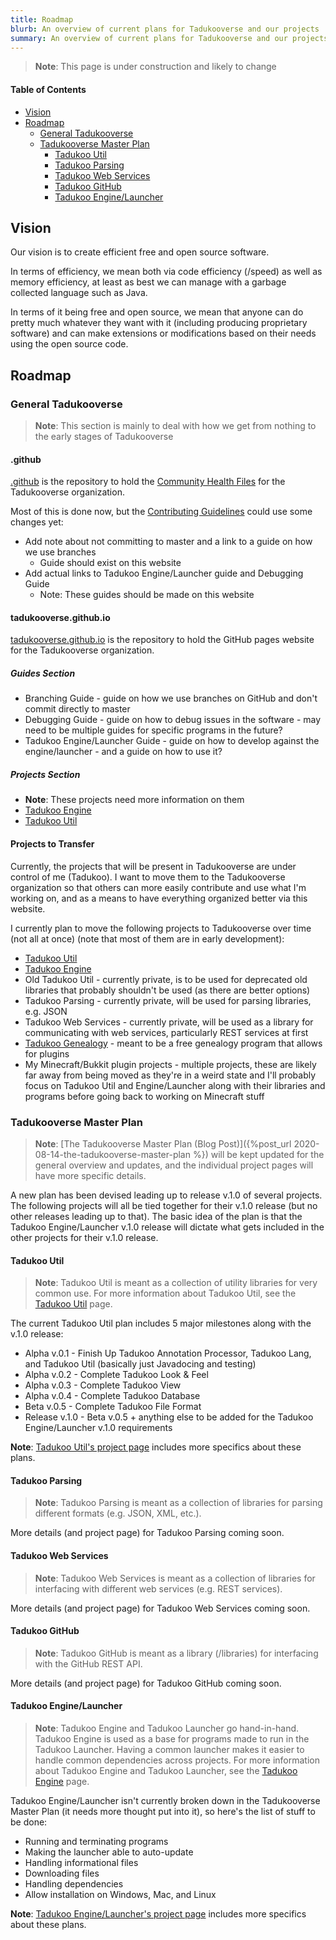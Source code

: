 ```yaml
---
title: Roadmap
blurb: An overview of current plans for Tadukooverse and our projects
summary: An overview of current plans for Tadukooverse and our projects, along with links to more detailed plans
---
```


> **Note**: This page is under construction and likely to change

#### Table of Contents
* [Vision](#vision)
* [Roadmap](#roadmap)
	* [General Tadukooverse](#general-tadukooverse)
	* [Tadukooverse Master Plan](#tadukooverse-master-plan)
		* [Tadukoo Util](#tadukoo-util)
		* [Tadukoo Parsing](#tadukoo-parsing)
		* [Tadukoo Web Services](#tadukoo-web-services)
		* [Tadukoo GitHub](#tadukoo-github)
		* [Tadukoo Engine/Launcher](#tadukoo-enginelauncher)

## Vision
Our vision is to create efficient free and open source software.

In terms of efficiency, we mean both via code efficiency (/speed) as well as memory efficiency, at least as best we can manage with a garbage collected language such as Java.

In terms of it being free and open source, we mean that anyone can do pretty much whatever they want with it (including producing proprietary software) and can make 
extensions or modifications based on their needs using the open source code.

## Roadmap

### General Tadukooverse
> **Note**: This section is mainly to deal with how we get from nothing to the early stages of Tadukooverse

#### .github
[.github](https://github.com/Tadukooverse/.github) is the repository to hold the [Community Health Files](https://docs.github.com/en/github/building-a-strong-community/creating-a-default-community-health-file) for the Tadukooverse organization.

Most of this is done now, but the [Contributing Guidelines](/community/CONTRIBUTING.html) could use some changes yet:
* Add note about not committing to master and a link to a guide on how we use branches
  * Guide should exist on this website
* Add actual links to Tadukoo Engine/Launcher guide and Debugging Guide
  * Note: These guides should be made on this website

#### tadukooverse.github.io
[tadukooverse.github.io](https://github.com/Tadukooverse/tadukooverse.github.io) is the repository to hold the GitHub pages website for the Tadukooverse organization.

##### Guides Section
* Branching Guide - guide on how we use branches on GitHub and don't commit directly to master
* Debugging Guide - guide on how to debug issues in the software - may need to be multiple guides for specific programs in the future?
* Tadukoo Engine/Launcher Guide - guide on how to develop against the engine/launcher - and a guide on how to use it?

##### Projects Section
* **Note**: These projects need more information on them
* [Tadukoo Engine](/project/TadukooEngine.html)
* [Tadukoo Util](/project/TadukooUtil.html)

#### Projects to Transfer
Currently, the projects that will be present in Tadukooverse are under control of me (Tadukoo). I want to move them to the Tadukooverse organization so that others can more easily contribute and use what I'm working on, and as a means to have 
everything organized better via this website.

I currently plan to move the following projects to Tadukooverse over time (not all at once) (note that most of them are in early development):
* [Tadukoo Util](https://github.com/Tadukoo/TadukooUtil)
* [Tadukoo Engine](https://github.com/Tadukoo/TadukooEngine)
* Old Tadukoo Util - currently private, is to be used for deprecated old libraries that probably shouldn't be used (as there are better options)
* Tadukoo Parsing - currently private, will be used for parsing libraries, e.g. JSON
* Tadukoo Web Services - currently private, will be used as a library for communicating with web services, particularly REST services at first
* [Tadukoo Genealogy](https://github.com/Tadukoo/TadukooGenealogy) - meant to be a free genealogy program that allows for plugins
* My Minecraft/Bukkit plugin projects - multiple projects, these are likely far away from being moved as they're in a weird state and I'll probably focus on Tadukoo Util and Engine/Launcher along with their libraries and programs before 
going back to working on Minecraft stuff

### Tadukooverse Master Plan
> **Note**: [The Tadukooverse Master Plan (Blog Post)]({%post_url 2020-08-14-the-tadukooverse-master-plan %}) will be kept updated for the general overview and updates, and the individual project pages will have more specific details.

A new plan has been devised leading up to release v.1.0 of several projects. The following projects will all be tied together for their v.1.0 release (but no other releases leading up to that). 
The basic idea of the plan is that the Tadukoo Engine/Launcher v.1.0 release will dictate what gets included in the other projects for their v.1.0 release.

#### Tadukoo Util
> **Note**: Tadukoo Util is meant as a collection of utility libraries for very common use. For more information about Tadukoo Util, see the 
[Tadukoo Util](/project/TadukooUtil.html) page.

The current Tadukoo Util plan includes 5 major milestones along with the v.1.0 release:
- Alpha v.0.1 - Finish Up Tadukoo Annotation Processor, Tadukoo Lang, and Tadukoo Util (basically just Javadocing and testing)
- Alpha v.0.2 - Complete Tadukoo Look & Feel
- Alpha v.0.3 - Complete Tadukoo View
- Alpha v.0.4 - Complete Tadukoo Database
- Beta v.0.5 - Complete Tadukoo File Format
- Release v.1.0 - Beta v.0.5 + anything else to be added for the Tadukoo Engine/Launcher v.1.0 requirements

**Note**: [Tadukoo Util's project page](/projects/TadukooUtil.html#current-plans) includes more specifics about these plans.

#### Tadukoo Parsing
> **Note**: Tadukoo Parsing is meant as a collection of libraries for parsing different formats (e.g. JSON, XML, etc.).

More details (and project page) for Tadukoo Parsing coming soon.

#### Tadukoo Web Services
> **Note**: Tadukoo Web Services is meant as a collection of libraries for interfacing with different web services (e.g. REST services).

More details (and project page) for Tadukoo Web Services coming soon.

#### Tadukoo GitHub
> **Note**: Tadukoo GitHub is meant as a library (/libraries) for interfacing with the GitHub REST API.

More details (and project page) for Tadukoo GitHub coming soon.

#### Tadukoo Engine/Launcher
> **Note**: Tadukoo Engine and Tadukoo Launcher go hand-in-hand. Tadukoo Engine is used as a base for programs made to run in the Tadukoo Launcher. Having a common launcher 
makes it easier to handle common dependencies across projects. For more information about Tadukoo Engine and Tadukoo Launcher, see the 
[Tadukoo Engine](project/TadukooEngine.html) page.

Tadukoo Engine/Launcher isn't currently broken down in the Tadukooverse Master Plan (it needs more thought put into it), so here's the list of stuff to be done:
- Running and terminating programs
- Making the launcher able to auto-update
- Handling informational files
- Downloading files
- Handling dependencies
- Allow installation on Windows, Mac, and Linux

**Note**: [Tadukoo Engine/Launcher's project page](/projects/TadukooEngine.html#current-plans) includes more specifics about these plans.
